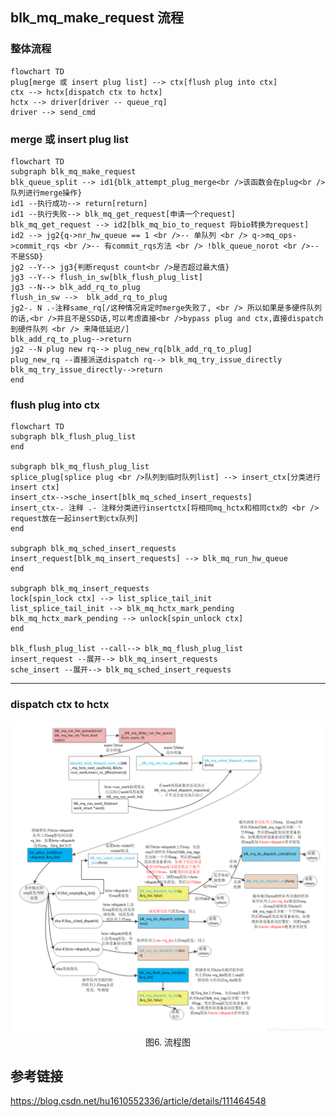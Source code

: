 ## blk_mq_make_request 流程
### 整体流程
```mermaid
flowchart TD
plug[merge 或 insert plug list] --> ctx[flush plug into ctx]
ctx --> hctx[dispatch ctx to hctx]
hctx --> driver[driver -- queue_rq]
driver --> send_cmd
```

### merge 或 insert plug list
```mermaid
flowchart TD
subgraph blk_mq_make_request
blk_queue_split --> id1{blk_attempt_plug_merge<br />该函数会在plug<br />队列进行merge操作}
id1 --执行成功--> return[return]
id1 --执行失败--> blk_mq_get_request[申请一个request]
blk_mq_get_request --> id2[blk_mq_bio_to_request 将bio转换为request]
id2 --> jg2{q->nr_hw_queue == 1 <br />-- 单队列 <br /> q->mq_ops->commit_rqs <br />-- 有commit_rqs方法 <br /> !blk_queue_norot <br />-- 不是SSD}
jg2 --Y--> jg3{判断requst count<br />是否超过最大值}
jg3 --Y--> flush_in_sw[blk_flush_plug_list]
jg3 --N--> blk_add_rq_to_plug
flush_in_sw -->  blk_add_rq_to_plug
jg2-. N .-注释same_rq[/这种情况肯定时merge失败了, <br /> 所以如果是多硬件队列的话,<br />并且不是SSD话,可以考虑直接<br />bypass plug and ctx,直接dispatch到硬件队列 <br /> 来降低延迟/]
blk_add_rq_to_plug-->return
jg2 --N plug new rq--> plug_new_rq[blk_add_rq_to_plug]
plug_new_rq --直接派送dispatch rq--> blk_mq_try_issue_directly
blk_mq_try_issue_directly-->return
end
```

### flush plug into ctx
```mermaid
flowchart TD
subgraph blk_flush_plug_list
end

subgraph blk_mq_flush_plug_list
splice_plug[splice plug <br />队列到临时队列list] --> insert_ctx[分类进行insert ctx]
insert_ctx-->sche_insert[blk_mq_sched_insert_requests]
insert_ctx-. 注释 .- 注释分类进行insertctx[将相同mq_hctx和相同ctx的 <br /> request放在一起insert到ctx队列]
end

subgraph blk_mq_sched_insert_requests
insert_request[blk_mq_insert_requests] --> blk_mq_run_hw_queue
end

subgraph blk_mq_insert_requests
lock[spin_lock ctx] --> list_splice_tail_init 
list_splice_tail_init --> blk_mq_hctx_mark_pending
blk_mq_hctx_mark_pending --> unlock[spin_unlock ctx]
end

blk_flush_plug_list --call--> blk_mq_flush_plug_list
insert_request --展开--> blk_mq_insert_requests
sche_insert --展开--> blk_mq_sched_insert_requests
```

***

### dispatch ctx to hctx

<div style="text-align: center;">

![image](./dispatch_hctx.png)
图6. 流程图
</div>

## 参考链接
https://blog.csdn.net/hu1610552336/article/details/111464548
